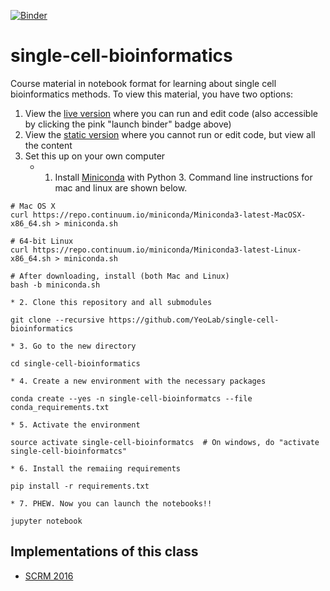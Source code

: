 [![Binder](http://mybinder.org/badge.svg)](http://mybinder.org/repo/YeoLab/single-cell-bioinformatics)

# single-cell-bioinformatics

Course material in notebook format for learning about single cell bioinformatics methods. To view this material, you have two options:

1. View the [live version](http://mybinder.org/repo/YeoLab/single-cell-bioinformatics) where you can run and edit code (also accessible by clicking the pink "launch binder" badge above)
2. View the [static version](http://nbviewer.jupyter.org/github/yeolab/single-cell-bioinformatics/blob/master/index.ipynb) where you cannot run or edit code, but view all the content
3. Set this up on your own computer
    * 1. Install [Miniconda](http://conda.pydata.org/miniconda.html) with Python 3. Command line instructions for mac and linux are shown below.
```
# Mac OS X
curl https://repo.continuum.io/miniconda/Miniconda3-latest-MacOSX-x86_64.sh > miniconda.sh

# 64-bit Linux
curl https://repo.continuum.io/miniconda/Miniconda3-latest-Linux-x86_64.sh > miniconda.sh

# After downloading, install (both Mac and Linux)
bash -b miniconda.sh
```
    * 2. Clone this repository and all submodules

```
git clone --recursive https://github.com/YeoLab/single-cell-bioinformatics
```
    * 3. Go to the new directory
```
cd single-cell-bioinformatics
```
    * 4. Create a new environment with the necessary packages
```
conda create --yes -n single-cell-bioinformatcs --file conda_requirements.txt
```
    * 5. Activate the environment
```
source activate single-cell-bioinformatcs  # On windows, do "activate single-cell-bioinformatcs"
```
    * 6. Install the remaiing requirements
```
pip install -r requirements.txt
```
    * 7. PHEW. Now you can launch the notebooks!!
```
jupyter notebook
```

## Implementations of this class

* [SCRM 2016](https://github.com/YeoLab/single-cell-bioinformatics-scrm-2016)


